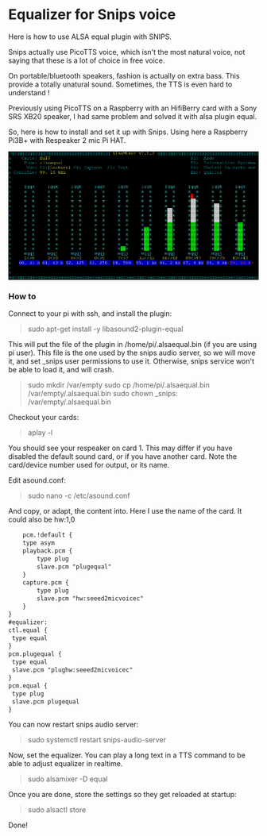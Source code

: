 
# Equalizer for Snips voice

Here is how to use ALSA equal plugin with SNIPS.

Snips actually use PicoTTS voice, which isn't the most natural voice, not saying that these is a lot of choice in free voice.

On portable/bluetooth speakers, fashion is actually on extra bass. This provide a totally unatural sound. Sometimes, the TTS is even hard to understand !

Previously using PicoTTS on a Raspberry with an HifiBerry card with a Sony SRS XB20 speaker, I had same problem and solved it with alsa plugin equal.

So, here is how to install and set it up with Snips. Using here a Raspberry Pi3B+ with Respeaker 2 mic Pi HAT.

<img align="center" src="equal.jpg">

### How to

Connect to your pi with ssh, and install the plugin:

> sudo apt-get install -y libasound2-plugin-equal

This will put the file of the plugin in /home/pi/.alsaequal.bin (if you are using pi user). This file is the one used by the snips audio server, so we will move it, and set _snips user permissions to use it. Otherwise, snips service won't be able to load it, and will crash.

> sudo mkdir /var/empty
sudo cp /home/pi/.alsaequal.bin /var/empty/.alsaequal.bin
sudo chown _snips: /var/empty/.alsaequal.bin

Checkout your cards:

> aplay -l

You should see your respeaker on card 1. This may differ if you have disabled the default sound card, or if you have another card.
Note the card/device number used for output, or its name.

Edit asound.conf:

> sudo nano -c /etc/asound.conf

And copy, or adapt, the content into.
Here I use the name of the card. It could also be hw:1,0

```
    pcm.!default {
    type asym
    playback.pcm {
        type plug
        slave.pcm "plugequal"
    }
    capture.pcm {
        type plug
        slave.pcm "hw:seeed2micvoicec"
    }
}
#equalizer:
ctl.equal {
 type equal
}
pcm.plugequal {
 type equal
 slave.pcm "plughw:seeed2micvoicec"
}
pcm.equal {
 type plug
 slave.pcm plugequal
}
```
You can now restart snips audio server:

> sudo systemctl restart snips-audio-server

Now, set the equalizer. You can play a long text in a TTS command to be able to adjust equalizer in realtime.

> sudo alsamixer -D equal

Once you are done, store the settings so they get reloaded at startup:

> sudo alsactl store

Done!
